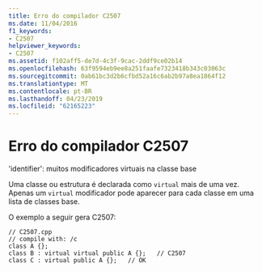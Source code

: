 ```yaml
---
title: Erro do compilador C2507
ms.date: 11/04/2016
f1_keywords:
- C2507
helpviewer_keywords:
- C2507
ms.assetid: f102aff5-de7d-4c3f-9cac-2ddf9ce02b14
ms.openlocfilehash: 63f9594eb9ee8a251faafe7323418b343c03063c
ms.sourcegitcommit: 0ab61bc3d2b6cfbd52a16c6ab2b97a8ea1864f12
ms.translationtype: MT
ms.contentlocale: pt-BR
ms.lasthandoff: 04/23/2019
ms.locfileid: "62165223"
---
```

# <a name="compiler-error-c2507"></a>Erro do compilador C2507

'identifier': muitos modificadores virtuais na classe base

Uma classe ou estrutura é declarada como `virtual` mais de uma vez. Apenas um `virtual` modificador pode aparecer para cada classe em uma lista de classes base.

O exemplo a seguir gera C2507:

```
// C2507.cpp
// compile with: /c
class A {};
class B : virtual virtual public A {};   // C2507
class C : virtual public A {};   // OK
```